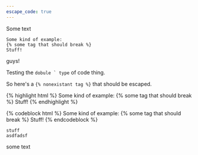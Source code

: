 ```yaml
---
escape_code: true
---
```


Some text

```
Some kind of example:
{% some tag that should break %}
Stuff!
```
guys!

Testing the ``dobule ` type`` of code thing.

So here's a `{% nonexistant tag %}` that should be escaped.

{% highlight html %}
Some kind of example:
{% some tag that should break %}
Stuff!
{% endhighlight %}


{% codeblock html %}
Some kind of example:
{% some tag that should break %}
Stuff!
{% endcodeblock %}

    stuff
    asdfadsf

some text

